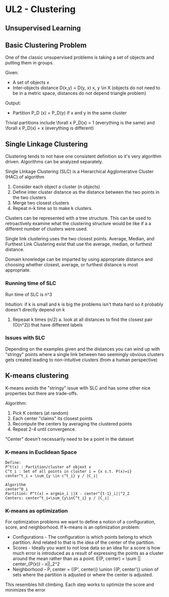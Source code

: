 # UL2 - Clustering

## Unsupervised Learning



## Basic Clustering Problem

One of the classic unsupervised problems is taking a set of objects and putting them in groups.

Given:
- A set of objects x
- Inter-objects distance D(x,y) = D(y, x) x, y \in X (objects do not need to be in a metric space, distances do not depend triangle problem)

Output:
- Partition P_D (x) = P_D(y) if x and y in the same cluster

Trivial partitions include \forall x P_D(x) = 1 (everything is the same) and \forall x P_D(x) = x (everything is different)

## Single Linkage Clustering

Clustering tends to not have one consistent definition so it's very algorithm driven. Algorithms can be analyzed separately.

Single LInkage Clustering (SLC) is a Hierarchical Agglomerative Cluster (HAC) of algorithm

1. Consider each object a cluster (n objects)
2. Define inter cluster distance as the distance between the two points in the two clusters
3. Merge two closest clusters
4. Repeat n-k time so to make k clusters.

Clusters can be represented with a tree structure. This can be used to retroactively examine what the clustering structure would be like if a a different number of clusters were used.

Single link clustering uses the two closest points. Average, Median, and Furthest Link Clustering exist that use the average, median, or furthest distance.

Domain knowledge can be imparted by using appropriate distance and choosing whether closest, average, or furthest distance is most appropriate.

### Running time of SLC

Run time of SLC is n^3

Intuition: if k is small and k is big the problems isn't thata hard so it probably doesn't directly depend on k

1. Repeaat k times (n/2)
    a. look at all distances to find the closest pair (O(n^2)) that have different labels

### Issues with SLC

Depending on the examples given and the distances you can wind up with "stringy" points where a single link between two seemingly obvious clusters gets created leading to non-intuitive clusters (from a human perspective)

## K-means clustering

K-means avoids the "stringy" issue with SLC and has some other nice properties but there are trade-offs.

Algorithm:

1. Pick K centers (at random)
2. Each center "claims" its closest points
3. Recompute the centers by averaging the clustered points
4. Repeat 2-4 until convergence.

"Center" doesn't necessarily need to be a point in the dataset

### K-means in Euclidean Space

```
Define:
P^t(x) : Partition/cluster of objext x
C^t_i : Set of all points in cluster i = {x s.t. P(x)=i}
center^t_i = \sum_{y \in c^t_i} y / |C_i|

Algorithm
center^0_i
Partition: P^t(x) = argmin_i ||X - center^{t-1}_i||^2_2
Centers: center^t_i=\sum_{y\inC^t_i} y / |C_i|
```

### K-means as optimization

For optimization problems we want to define a notion of a configuration, score, and neighborhood. If k-means is an optimization problem:

- Configurations - The configuration is which points belong to which partition. And related to that is the idea of the center of the partition.
- Scores - Ideally you want to not lose data so an idea for a score is how much error is introduced as a result of expressing the points as a cluster around the mean rather than as a point. E(P, center) = \sum || center_{P(x)} - x||_2^2
- Neighborhood - P, center = {(P', center)} \union {(P, center')} union of sets where the partition is adjusted or where the center is adjusted.

This resembles hill climbing. Each step works to optimize the score and minimizes the error